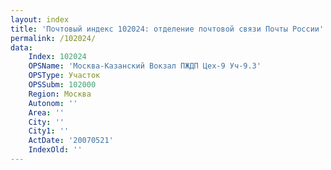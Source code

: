 ```yaml
---
layout: index
title: 'Почтовый индекс 102024: отделение почтовой связи Почты России'
permalink: /102024/
data:
    Index: 102024
    OPSName: 'Москва-Казанский Вокзал ПЖДП Цех-9 Уч-9.3'
    OPSType: Участок
    OPSSubm: 102000
    Region: Москва
    Autonom: ''
    Area: ''
    City: ''
    City1: ''
    ActDate: '20070521'
    IndexOld: ''
---
```

